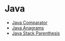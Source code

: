 # Java
- [Java Comparator](https://www.hackerrank.com/challenges/java-comparator/problem)
- [Java Anagrams](https://www.hackerrank.com/challenges/java-anagrams/problem)
- [Java Stack Parenthesis](https://www.hackerrank.com/challenges/java-stack/problem)